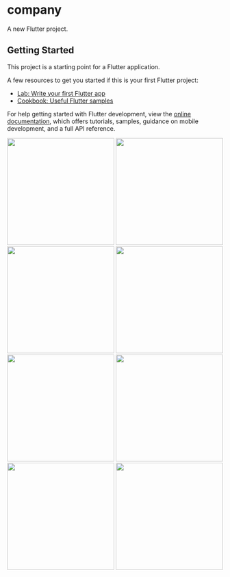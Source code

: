 # company

A new Flutter project.

## Getting Started

This project is a starting point for a Flutter application.

A few resources to get you started if this is your first Flutter project:

- [Lab: Write your first Flutter app](https://docs.flutter.dev/get-started/codelab)
- [Cookbook: Useful Flutter samples](https://docs.flutter.dev/cookbook)

For help getting started with Flutter development, view the
[online documentation](https://docs.flutter.dev/), which offers tutorials,
samples, guidance on mobile development, and a full API reference.

<img src="https://github.com/crazy-diya/TestFlutterAndAPI/assets/61883398/8a45b030-c08d-45b6-8727-f031a1a7585e" width="250">
<img src="https://github.com/crazy-diya/TestFlutterAndAPI/assets/61883398/4fa3b66c-bf34-482d-8f81-d9eda5846eb1" width="250">
<img src="https://github.com/crazy-diya/TestFlutterAndAPI/assets/61883398/66c82b83-3141-4b51-8f8e-8ebcab6c9e1b" width="250">
<img src="https://github.com/crazy-diya/TestFlutterAndAPI/assets/61883398/403f3c1c-c867-4743-b4f4-e9a7b4300351" width="250">
<img src="https://github.com/crazy-diya/TestFlutterAndAPI/assets/61883398/82629fee-d731-4b42-9a7f-22dd218a90ee" width="250">
<img src="https://github.com/crazy-diya/TestFlutterAndAPI/assets/61883398/ae32b0ed-1b95-4bbf-84a4-bae25002f8c9" width="250">
<img src="https://github.com/crazy-diya/TestFlutterAndAPI/assets/61883398/066ef2cf-6967-426a-b9f4-8fd3496900bf" width="250">
<img src="https://github.com/crazy-diya/TestFlutterAndAPI/assets/61883398/ed159800-4a89-4aa3-bd27-5796eec63146" width="250">


















